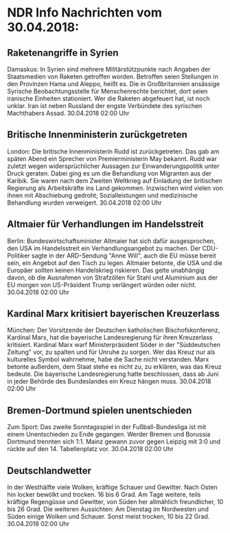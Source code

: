 # NDR Info Nachrichten vom 30.04.2018:


## Raketenangriffe in Syrien
Damaskus: In Syrien sind  mehrere Militärstützpunkte nach Angaben der Staatsmedien von Raketen getroffen worden. Betroffen seien Stellungen  in den Provinzen Hama und Aleppo, heißt es. Die in Großbritannien ansässige Syrische Beobachtungsstelle für Menschenrechte berichtet, dort seien iranische Einheiten stationiert. Wer die Raketen abgefeuert hat, ist noch unklar. Iran ist neben Russland der engste Verbündete des syrischen Machthabers Assad. 30.04.2018 02:00 Uhr 

## Britische Innenministerin zurückgetreten
London: Die britische Innenministerin Rudd ist zurückgetreten. Das gab am späten Abend ein Sprecher von Premierministerin May bekannt. Rudd war zuletzt wegen widersprüchlicher Aussagen zur Einwanderungspolitik unter Druck geraten. Dabei ging es um die Behandlung von Migranten aus der Karibik. Sie waren nach dem Zweiten Weltkrieg auf Einladung der britischen Regierung als Arbeitskräfte ins Land gekommen. Inzwischen wird vielen von ihnen mit Abschiebung gedroht; Sozialleistungen und medizinische Behandlung wurden verweigert. 30.04.2018 02:00 Uhr 

## Altmaier für Verhandlungen im Handelsstreit
Berlin: Bundeswirtschaftsminister Altmaier hat sich dafür ausgesprochen, den USA im Handelsstreit ein Verhandlungsangebot zu machen. Der CDU-Politiker sagte in der ARD-Sendung "Anne Will", auch die EU müsse bereit sein, ein Angebot auf den Tisch zu legen. Altmaier betonte, die USA und die Europäer sollten keinen Handelskrieg riskieren. Das gelte unabhängig davon, ob die Ausnahmen von Strafzöllen für Stahl und Aluminium aus der EU morgen von US-Präsident Trump verlängert würden oder nicht. 30.04.2018 02:00 Uhr 

## Kardinal Marx kritisiert bayerischen Kreuzerlass
München: Der Vorsitzende der Deutschen katholischen Bischofskonferenz, Kardinal Marx, hat die bayerische Landesregierung für ihren Kreuzerlass kritisiert. Kardinal Marx warf Ministerpräsident Söder in der "Süddeutschen Zeitung" vor, zu spalten und für Unruhe zu sorgen. Wer das Kreuz nur als kulturelles Symbol wahrnehme, habe die Sache nicht verstanden. Marx betonte außerdem, dem Staat stehe es nicht zu, zu erklären, was das Kreuz bedeute. Die bayerische Landesregierung hatte beschlossen, dass ab Juni in jeder Behörde des Bundeslandes ein Kreuz hängen muss. 30.04.2018 02:00 Uhr 

## Bremen-Dortmund spielen unentschieden
Zum Sport: Das zweite Sonntagsspiel in der Fußball-Bundesliga ist mit einem Unentschieden zu Ende gegangen. Werder Bremen und Borussia Dortmund trennten sich 1:1. Mainz gewann zuvor gegen Leipzig mit 3:0 und rückte auf den 14. Tabellenplatz vor. 30.04.2018 02:00 Uhr 

## Deutschlandwetter
In der Westhälfte viele Wolken, kräftige Schauer und Gewitter. Nach Osten hin locker bewölkt und trocken. 16 bis 6 Grad. Am Tage weitere, teils kräftige Regengüsse und Gewitter, von Süden her allmählich freundlicher, 10 bis 26 Grad. Die weiteren Aussichten: Am Dienstag im Nordwesten und Süden einige Wolken und Schauer. Sonst meist trocken, 10 bis 22 Grad. 30.04.2018 02:00 Uhr 
